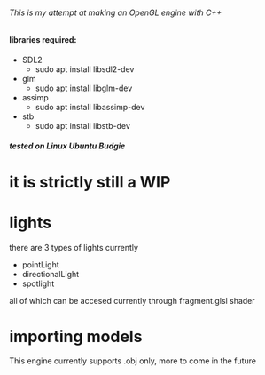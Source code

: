 ###### This is my attempt at making an OpenGL engine with C++


#### libraries required:
- SDL2
  - sudo apt install libsdl2-dev
- glm
  - sudo apt install libglm-dev
- assimp
  - sudo apt install libassimp-dev
- stb
  - sudo apt install libstb-dev

##### tested on Linux Ubuntu Budgie

it is strictly still a WIP
=

lights
=

there are 3 types of lights currently
- pointLight
- directionalLight
- spotlight

all of which can be accesed currently through fragment.glsl shader 

importing models
=
This engine currently supports .obj only, more to come in the future 